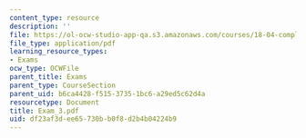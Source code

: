 ```yaml
---
content_type: resource
description: ''
file: https://ol-ocw-studio-app-qa.s3.amazonaws.com/courses/18-04-complex-variables-with-applications-fall-1999/df23af3dee65730bb0f8d2b4b04224b9_Exam_3.pdf
file_type: application/pdf
learning_resource_types:
- Exams
ocw_type: OCWFile
parent_title: Exams
parent_type: CourseSection
parent_uid: b6ca4428-f515-3735-1bc6-a29ed5c62d4a
resourcetype: Document
title: Exam_3.pdf
uid: df23af3d-ee65-730b-b0f8-d2b4b04224b9
---
```

